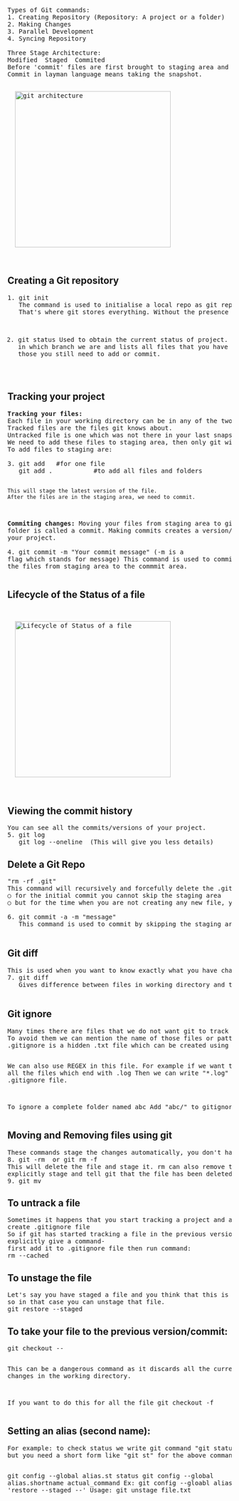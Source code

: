 <pre>
Types of Git commands:
1. Creating Repository (Repository: A project or a folder)
2. Making Changes
3. Parallel Development
4. Syncing Repository

Three Stage Architecture:
Modified  Staged  Commited
Before 'commit' files are first brought to staging area and once the commit is done it gets removed from Staging Area.
Commit in layman language means taking the snapshot.
<p>
  <img src="https://github.com/Anupriya1729/git-handbook/blob/main/images/Git%203%20stage%20architecture.png" width="350" title="git architecture">
</p>
</pre>


<h2>Creating a Git repository</h2>
<pre>
1. git init
   The command is used to initialise a local repo as git repo. This will create hidden folder called '.git'. 
   That's where git stores everything. Without the presence of .git folder the local repo is not considered as a git repo.

2. git status
   Used to obtain the current status of project. 
   It tells us in which branch we are and lists all files that you have changed or those you still need to add or commit.
</pre>

<h2>Tracking your project</h2>
<pre>
<b>Tracking your files:</b> 
Each file in your working directory can be in any of the two states: tracked or untracked.
Tracked files are the files git knows about.
Untracked file is one which was not there in your last snapshot and is not in your staging area.
We need to add these files to staging area, then only git will understand that it has to track it.
To add files to staging are:<br><br>3. git add <filename>  #for one file
   git add .           #to add all files and folders

    This will stage the latest version of the file.
    After the files are in the staging area, we need to commit.

<b>Commiting changes:</b>
Moving your files from staging area to git folder is called a commit.
Making commits creates a version/snapshot of your project. <br><br>4. git commit -m "Your commit message"
      (-m is a flag which stands for message)
      This command is used to commit. It moves the files from staging area to the commmit area.
</pre>
<h2>Lifecycle of the Status of a file</h2>
<pre>
<p>
  <img src="https://github.com/Anupriya1729/git-handbook/blob/main/images/Lifecycle%20of%20status%20of%20a%20file.jfif" width="350" title="Lifecycle of Status of a file">
</p>
</pre>

<h2>Viewing the commit history</h2>
<pre>
You can see all the commits/versions of your project.
5. git log    
   git log --oneline  (This will give you less details)
</pre>


<h2>Delete a Git Repo</h2>
<pre>
"rm -rf .git"
This command will recursively and forcefully delete the .git folder. Hence, all the versions/commits etc will be gone.
○ for the initial commit you cannot skip the staging area
○ but for the time when you are not creating any new file, you can skip the staging area.<br>
6. git commit -a -m "message"
   This command is used to commit by skipping the staging area.<br>
</pre>
<h2>Git diff</h2>
<pre>
This is used when you want to know exactly what you have changed instead of names of the files that are changed.
7. git diff
   Gives difference between files in working directory and the files in the staged area.
 </pre>
<h2>Git ignore</h2>
<pre>
Many times there are files that we do not want git to track some autogenerated files like logs, nodemodule files or build files etc
To avoid them we can mention the name of those files or pattern of files in <b>.gitignore</b> file
.gitignore is a hidden .txt file which can be created using the CLI command "touch .gitignore"

We can also use REGEX in this file.
For example if we want to ignore all the files which end with .log
Then we can write "*.log" in the .gitignore file.

To ignore a complete folder named abc
Add "abc/" to gitignore file.
</pre>
<h2>Moving and Removing files using git</h2>
<pre>
These commands stage the changes automatically, you don't have to stage explicitly.
8. git -rm <filename> or git rm -f <filename>
This will delete the file and stage it. rm can also remove the file but it will not stage it. We need to 
explicitly stage and tell git that the file has been deleted.
9. git mv <path or name of file1> <path or name of file2>
</pre>

<h2>To untrack a file</h2>
<pre>
Sometimes it happens that you start tracking a project and all the files and then in the later stage you 
create .gitignore file
So if git has started tracking a file in the previous versions then it will continue to do so until you 
explicitly give a command-
first add it to .gitignore file then run command:
rm --cached <file/folder name>
</pre>
<h2>To unstage the file</h2>
<pre>
Let's say you have staged a file and you think that this is not the right thing to commit,
so in that case you can unstage that file.
git restore --staged <file_name>
</pre>
<h2>To take your file to the previous version/commit:</h2>
<pre>
git checkout -- <filename>

This can be a dangerous command as it discards all the current changes in the working directory.

If you want to do this for all the file
git checkout -f
</pre>
<h2>Setting an alias (second name):</h2>
<pre>
For example: to check status we write git command "git status"
but you need a short form like "git st" for the above command, this can be achieved using an alias.

git config --global alias.st status
git config --global alias.shortname actual_command
Ex: git config --gloabl alias.unstage 'restore --staged --'
Usage: git unstage file.txt
</pre>

